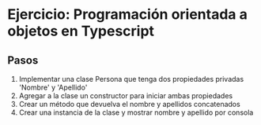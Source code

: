 # Ejercicio: Programación orientada a objetos en Typescript

## Pasos
1. Implementar una clase Persona que tenga dos propiedades privadas 'Nombre' y 'Apellido'
2. Agregar a la clase un constructor para iniciar ambas propiedades
3. Crear un método que devuelva el nombre y apellidos concatenados
4. Crear una instancia de la clase y mostrar nombre y apellido por consola
